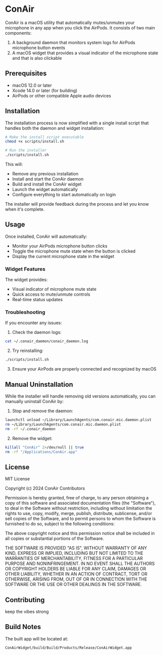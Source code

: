 # ConAir

ConAir is a macOS utility that automatically mutes/unmutes your microphone in any app when you click the AirPods. It consists of two main components:

1. A background daemon that monitors system logs for AirPods microphone button events
2. A macOS widget that provides a visual indicator of the microphone state and that is also clickable

## Prerequisites

- macOS 12.0 or later
- Xcode 14.0 or later (for building)
- AirPods or other compatible Apple audio devices

## Installation

The installation process is now simplified with a single install script that handles both the daemon and widget installation:

```bash
# Make the install script executable
chmod +x scripts/install.sh

# Run the installer
./scripts/install.sh
```

This will:
- Remove any previous installation
- Install and start the ConAir daemon
- Build and install the ConAir widget
- Launch the widget automatically
- Configure everything to start automatically on login

The installer will provide feedback during the process and let you know when it's complete.

## Usage

Once installed, ConAir will automatically:
- Monitor your AirPods microphone button clicks
- Toggle the microphone mute state when the button is clicked
- Display the current microphone state in the widget

### Widget Features

The widget provides:
- Visual indicator of microphone mute state
- Quick access to mute/unmute controls
- Real-time status updates

### Troubleshooting

If you encounter any issues:

1. Check the daemon logs:
```bash
cat ~/.conair_daemon/conair_daemon.log
```

2. Try reinstalling:
```bash
./scripts/install.sh
```

3. Ensure your AirPods are properly connected and recognized by macOS

## Manual Uninstallation

While the installer will handle removing old versions automatically, you can manually uninstall ConAir by:

1. Stop and remove the daemon:
```bash
launchctl unload ~/Library/LaunchAgents/com.conair.mic.daemon.plist
rm ~/Library/LaunchAgents/com.conair.mic.daemon.plist
rm -rf ~/.conair_daemon
```

2. Remove the widget:
```bash
killall "ConAir" 2>/dev/null || true
rm -rf "/Applications/ConAir.app"
```

## License

MIT License

Copyright (c) 2024 ConAir Contributors

Permission is hereby granted, free of charge, to any person obtaining a copy
of this software and associated documentation files (the "Software"), to deal
in the Software without restriction, including without limitation the rights
to use, copy, modify, merge, publish, distribute, sublicense, and/or sell
copies of the Software, and to permit persons to whom the Software is
furnished to do so, subject to the following conditions:

The above copyright notice and this permission notice shall be included in all
copies or substantial portions of the Software.

THE SOFTWARE IS PROVIDED "AS IS", WITHOUT WARRANTY OF ANY KIND, EXPRESS OR
IMPLIED, INCLUDING BUT NOT LIMITED TO THE WARRANTIES OF MERCHANTABILITY,
FITNESS FOR A PARTICULAR PURPOSE AND NONINFRINGEMENT. IN NO EVENT SHALL THE
AUTHORS OR COPYRIGHT HOLDERS BE LIABLE FOR ANY CLAIM, DAMAGES OR OTHER
LIABILITY, WHETHER IN AN ACTION OF CONTRACT, TORT OR OTHERWISE, ARISING FROM,
OUT OF OR IN CONNECTION WITH THE SOFTWARE OR THE USE OR OTHER DEALINGS IN THE
SOFTWARE.

## Contributing

keep the vibes strong

## Build Notes

The built app will be located at:
```
ConAirWidget/build/Build/Products/Release/ConAirWidget.app 

